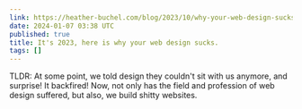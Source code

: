 ```yaml
---
link: https://heather-buchel.com/blog/2023/10/why-your-web-design-sucks/?ref=sidebar
date: 2024-01-07 03:38 UTC
published: true
title: It's 2023, here is why your web design sucks.
tags: []
---
```


TLDR: At some point, we told design they couldn't sit with us anymore, and surprise! It backfired! Now, not only has the field and profession of web design suffered, but also, we build shitty websites.
